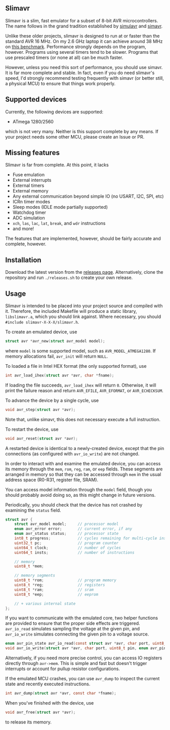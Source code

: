 ## Slimavr

Slimavr is a slim, fast emulator for a subset of 8-bit AVR microcontrollers. The name follows in the grand tradition established by [simulavr](https://www.nongnu.org/simulavr/) and [simavr](https://github.com/buserror/simavr).

Unlike these older projects, slimavr is designed to run at or faster than the standard AVR 16 MHz. On my 2.6 GHz laptop it can achieve around 38 MHz on [this benchmark](tests/asm/benchmark.S). Performance strongly depends on the program, however. Programs using several timers tend to be slower. Programs that use prescaled timers (or none at all) can be much faster.

However, unless you need this sort of performance, you should use simavr. It is far more complete and stable. In fact, even if you do need slimavr's speed, I'd strongly recommend testing frequently with simavr (or better still, a physical MCU) to ensure that things work properly.

## Supported devices

Currently, the following devices are supported:

- ATmega 1280/2560

which is not very many. Neither is this support complete by any means. If your project needs some other MCU, please create an Issue or PR.

## Missing features

Slimavr is far from complete. At this point, it lacks

 - Fuse emulation
 - External interrupts
 - External timers
 - External memory
 - Any external communication beyond simple IO (no USART, I2C, SPI, etc)
 - ICRn timer modes
 - Sleep modes (IDLE mode partially supported)
 - Watchdog timer
 - ADC simulation
 - `xch`, `las`, `lac`, `lat`, `break`, and `wdr` instructions
 - and more!

The features that are implemented, however, should be fairly accurate and complete, however.

## Installation

Download the latest version from the [releases page](https://github.com/thcopeland/slimavr/releases). Alternatively, clone the repository and run `./releases.sh` to create your own release.

## Usage

Slimavr is intended to be placed into your project source and compiled with it. Therefore, the included Makefile will produce a static library, `libslimavr.a`, which you should link against. Where necessary, you should `#include slimavr-X-X-X/slimavr.h`.

To create an emulated device, use
```c
struct avr *avr_new(struct avr_model model);
```
where `model` is some supported model, such as `AVR_MODEL_ATMEGA1280`. If memory allocations fail, `avr_init` will return `NULL`.

To loaded a file in Intel HEX format (the only supported format), use
```c
int avr_load_ihex(struct avr *avr, char *fname);
```
If loading the file succeeds, `avr_load_ihex` will return `0`. Otherwise, it will print the failure reason and return `AVR_EFILE`, `AVR_EFORMAT`, or `AVR_ECHECKSUM`.

To advance the device by a single cycle, use
```c
void avr_step(struct avr *avr);
```
Note that, unlike simavr, this does not necessary execute a full instruction.

To restart the device, use
```c
void avr_reset(struct avr *avr);
```
A restarted device is identical to a newly-created device, except that the pin connections (as configured with `avr_io_write`) are not changed.

In order to interact with and examine the emulated device, you can access its memory through the `mem`, `rom`, `reg`, `ram`, or `eep` fields. These segments are arranged in memory so that they can be accessed through `mem` in the usual address space (R0-R31, register file, SRAM).

You can access model information through the `model` field, though you should probably avoid doing so, as this might change in future versions.

Periodically, you should check that the device has not crashed by examining the `status` field.

```c
struct avr {
    struct avr_model model;     // processor model
    enum avr_error error;       // current error, if any
    enum avr_status status;     // processor state
    int8_t progress;            // cycles remaining for multi-cycle instructions
    uint32_t pc;                // program counter
    uint64_t clock;             // number of cycles
    uint64_t insts;             // number of instructions

    // memory
    uint8_t *mem;

    // memory segments
    uint8_t *rom;               // program memory
    uint8_t *reg;               // registers
    uint8_t *ram;               // sram
    uint8_t *eep;               // eeprom

    // + various internal state
};
```

If you want to communicate with the emulated core, two helper functions are provided to ensure that the proper side effects are triggered. `avr_io_read` simulates sampling the voltage at the given pin, and `avr_io_write` simulates connecting the given pin to a voltage source.
```c
enum avr_pin_state avr_io_read(const struct avr *avr, char port, uint8_t pin);
void avr_io_write(struct avr *avr, char port, uint8_t pin, enum avr_pin_state value);
```
Alternatively, if you need more precise control, you can access IO registers directly through `avr->mem`. This is simple and fast but doesn't trigger interrupts or account for pullup resistor configurations.

If the emulated MCU crashes, you can use `avr_dump` to inspect the current state and recently executed instructions.
```c
int avr_dump(struct avr *avr, const char *fname);
```

When you've finished with the device, use
```c
void avr_free(struct avr *avr);
```
to release its memory.

